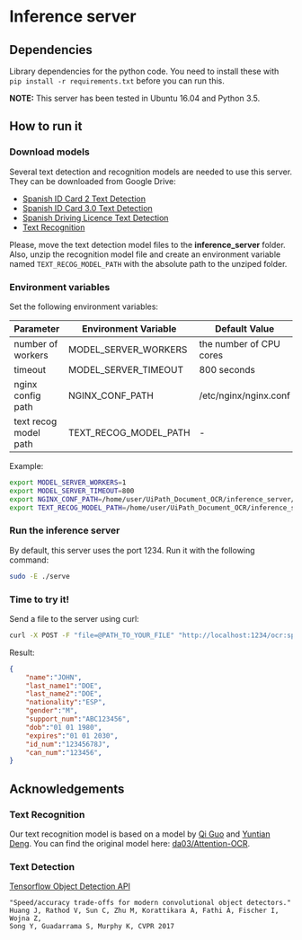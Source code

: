 # Inference server
## Dependencies
Library dependencies for the python code.  You need to install these with
`pip install -r requirements.txt` before you can run this.

**NOTE:** This server has been tested in Ubuntu 16.04 and Python 3.5.

## How to run it
### Download models
Several text detection and recognition models are needed to use this server. They can be downloaded from Google Drive:

- [Spanish ID Card 2 Text Detection](https://drive.google.com/open?id=17o-RadqelGHsFlPXVEB1jkKFXmzhyzZd)
- [Spanish ID Card 3.0 Text Detection](https://drive.google.com/open?id=1pg7255H50DNc4_IIpMastj98SVjhJ9Tv)
- [Spanish Driving Licence Text Detection](https://drive.google.com/open?id=1ZuhQ8pcJaTxc0YVkDC_P8x_-POi1qnno)
- [Text Recognition](https://drive.google.com/open?id=1dAStR947m_TrgRBk54kvKyN4YQaF4Ch4)

Please, move the text detection model files to the **inference_server** folder. Also, unzip the recognition model file and create an environment variable named `TEXT_RECOG_MODEL_PATH` with the absolute path to the unziped folder.

### Environment variables
Set the following environment variables:

| Parameter         | Environment Variable | Default Value           |
|-------------------|----------------------|-------------------------|
| number of workers | MODEL_SERVER_WORKERS | the number of CPU cores |
| timeout           | MODEL_SERVER_TIMEOUT | 800 seconds             |
| nginx config path | NGINX_CONF_PATH      | /etc/nginx/nginx.conf   |
| text recog model path | TEXT_RECOG_MODEL_PATH      | -   |

Example:
```bash
export MODEL_SERVER_WORKERS=1
export MODEL_SERVER_TIMEOUT=800
export NGINX_CONF_PATH=/home/user/UiPath_Document_OCR/inference_server/nginx.conf
export TEXT_RECOG_MODEL_PATH=/home/user/UiPath_Document_OCR/inference_server/text_recog_model
```
### Run the inference server
By default, this server uses the port 1234. Run it with the following command:
```bash
sudo -E ./serve
```
### Time to try it!
Send a file to the server using curl:
```bash
curl -X POST -F "file=@PATH_TO_YOUR_FILE" "http://localhost:1234/ocr:spanish_id_card3"
```
Result:
```json
{  
    "name":"JOHN",  
    "last_name1":"DOE",  
    "last_name2":"DOE",  
    "nationality":"ESP",  
    "gender":"M",  
    "support_num":"ABC123456",  
    "dob":"01 01 1980",  
    "expires":"01 01 2030",  
    "id_num":"12345678J",  
    "can_num":"123456",  
}
```

## Acknowledgements
### Text Recognition
Our text recognition model is based on a model by [Qi Guo](http://qiguo.ml/) and [Yuntian Deng](https://github.com/da03). You can find the original model here: [da03/Attention-OCR](https://github.com/da03/Attention-OCR).
### Text Detection
[Tensorflow Object Detection API](https://github.com/tensorflow/models/tree/master/research/object_detection)
```
"Speed/accuracy trade-offs for modern convolutional object detectors."
Huang J, Rathod V, Sun C, Zhu M, Korattikara A, Fathi A, Fischer I, Wojna Z,
Song Y, Guadarrama S, Murphy K, CVPR 2017
```
